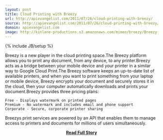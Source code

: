 ```yaml
---
layout: post
title: Cloud Printing with Breezy
url: http://apievangelist.com/2011/07/26/cloud-printing-with-breezy/
source: http://apievangelist.com/2011/07/26/cloud-printing-with-breezy/
domain: apievangelist.com
image: http://kinlane-productions.s3.amazonaws.com/mimeo/breezy/Breezy-Cloud-Printing.png
---
```

{% include JB/setup %}<p>Breezy is a new player in the cloud printing space.The Breezy platform allows you to print any document, from any device, to any printer.Breezy acts as a bridge between your mobile device and your printer in a similar way to Google Cloud Print.The Breezy software keeps an up-to-date list of available printers, and when you want to print something from your laptop or mobile device, Breezy encrypts your document and securely stores it in the cloud, then your computer automatically downloads and prints your document.Breezy provides three pricing plans:

	Free - Displays watermark on printed pages
	Premium - No watermark and includes email and phone support
	Corporate - Secure, corporate printer sharing

Breezys print services are powered by an API that enables them to manage access to printers and documents for millions of users simultaneously.</p>
<center><p><a href="http://apievangelist.com/2011/07/26/cloud-printing-with-breezy/" style='padding:25px; font-sze:18px; font-weight: bold;'>Read Full Story</a></p></center>
